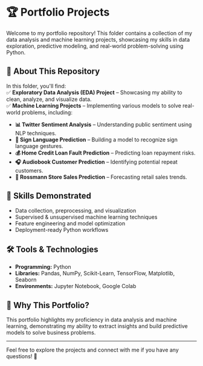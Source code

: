 # 🏆 Portfolio Projects  

Welcome to my portfolio repository! This folder contains a collection of my data analysis and machine learning projects, showcasing my skills in data exploration, predictive modeling, and real-world problem-solving using Python.  

## 📌 About This Repository  
In this folder, you'll find:  
✅ **Exploratory Data Analysis (EDA) Project** – Showcasing my ability to clean, analyze, and visualize data.  
✅ **Machine Learning Projects** – Implementing various models to solve real-world problems, including:  
   - **📊 Twitter Sentiment Analysis** – Understanding public sentiment using NLP techniques.  
   - **🤟 Sign Language Prediction** – Building a model to recognize sign language gestures.  
   - **💰 Home Credit Loan Fault Prediction** – Predicting loan repayment risks.  
   - **🎧 Audiobook Customer Prediction** – Identifying potential repeat customers.  
   - **🏪 Rossmann Store Sales Prediction** – Forecasting retail sales trends.  

## 🚀 Skills Demonstrated  
- Data collection, preprocessing, and visualization  
- Supervised & unsupervised machine learning techniques  
- Feature engineering and model optimization  
- Deployment-ready Python workflows  

## 🛠️ Tools & Technologies  
- **Programming:** Python  
- **Libraries:** Pandas, NumPy, Scikit-Learn, TensorFlow, Matplotlib, Seaborn  
- **Environments:** Jupyter Notebook, Google Colab  

## 🎯 Why This Portfolio?  
This portfolio highlights my proficiency in data analysis and machine learning, demonstrating my ability to extract insights and build predictive models to solve business problems.  

---

Feel free to explore the projects and connect with me if you have any questions! 🚀  

